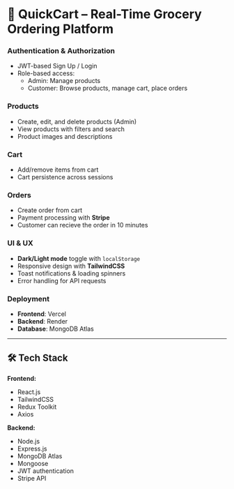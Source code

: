 # 🛒 QuickCart – Real-Time Grocery Ordering Platform


### **Authentication & Authorization**
- JWT-based Sign Up / Login
- Role-based access:
  - Admin: Manage products
  - Customer: Browse products, manage cart, place orders

### **Products**
- Create, edit, and delete products (Admin)
- View products with filters and search
- Product images and descriptions

### **Cart**
- Add/remove items from cart
- Cart persistence across sessions

### **Orders**
- Create order from cart
- Payment processing with **Stripe**
- Customer can recieve the order in 10 minutes 

### **UI & UX**
- **Dark/Light mode** toggle with `localStorage`
- Responsive design with **TailwindCSS**
- Toast notifications & loading spinners
- Error handling for API requests

### **Deployment**
- **Frontend**: Vercel
- **Backend**: Render 
- **Database**: MongoDB Atlas

---

## 🛠 Tech Stack

**Frontend:**
- React.js
- TailwindCSS
- Redux Toolkit
- Axios


**Backend:**
- Node.js
- Express.js
- MongoDB Atlas
- Mongoose
- JWT authentication
- Stripe API


